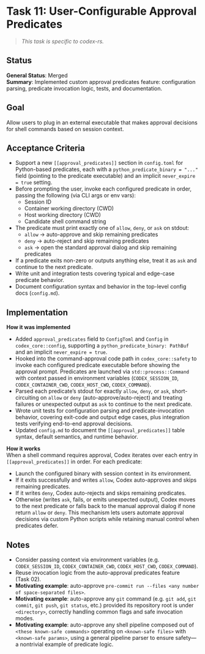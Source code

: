 # Task 11: User-Configurable Approval Predicates

> *This task is specific to codex-rs.*

## Status

**General Status**: Merged  
**Summary**: Implemented custom approval predicates feature: configuration parsing, predicate invocation logic, tests, and documentation.

## Goal

Allow users to plug in an external executable that makes approval decisions for shell commands based on session context.

## Acceptance Criteria

- Support a new `[[approval_predicates]]` section in `config.toml` for Python-based predicates, each with a `python_predicate_binary = "..."` field (pointing to the predicate executable) and an implicit `never_expire = true` setting.
- Before prompting the user, invoke each configured predicate in order, passing the following (via CLI args or env vars):
  - Session ID
  - Container working directory (CWD)
  - Host working directory (CWD)
  - Candidate shell command string
- The predicate must print exactly one of `allow`, `deny`, or `ask` on stdout:
  - `allow`  → auto-approve and skip remaining predicates
  - `deny`   → auto-reject and skip remaining predicates
  - `ask`    → open the standard approval dialog and skip remaining predicates
- If a predicate exits non-zero or outputs anything else, treat it as `ask` and continue to the next predicate.
- Write unit and integration tests covering typical and edge-case predicate behavior.
- Document configuration syntax and behavior in the top-level config docs (`config.md`).

## Implementation

**How it was implemented**  
- Added `approval_predicates` field to `ConfigToml` and `Config` in `codex_core::config`, supporting a `python_predicate_binary: PathBuf` and an implicit `never_expire = true`.
- Hooked into the command-approval code path in `codex_core::safety` to invoke each configured predicate executable before showing the approval prompt. Predicates are launched via `std::process::Command` with context passed in environment variables (`CODEX_SESSION_ID`, `CODEX_CONTAINER_CWD`, `CODEX_HOST_CWD`, `CODEX_COMMAND`).
- Parsed each predicate’s stdout for exactly `allow`, `deny`, or `ask`, short-circuiting on `allow` or `deny` (auto-approve/auto-reject) and treating failures or unexpected output as `ask` to continue to the next predicate.
- Wrote unit tests for configuration parsing and predicate-invocation behavior, covering exit-code and output edge cases, plus integration tests verifying end-to-end approval decisions.
- Updated `config.md` to document the `[[approval_predicates]]` table syntax, default semantics, and runtime behavior.

**How it works**  
When a shell command requires approval, Codex iterates over each entry in `[[approval_predicates]]` in order. For each predicate:
- Launch the configured binary with session context in its environment.
- If it exits successfully and writes `allow`, Codex auto-approves and skips remaining predicates.
- If it writes `deny`, Codex auto-rejects and skips remaining predicates.
- Otherwise (writes `ask`, fails, or emits unexpected output), Codex moves to the next predicate or falls back to the manual approval dialog if none return `allow` or `deny`.
This mechanism lets users automate approval decisions via custom Python scripts while retaining manual control when predicates defer.

## Notes

- Consider passing context via environment variables (e.g. `CODEX_SESSION_ID`, `CODEX_CONTAINER_CWD`, `CODEX_HOST_CWD`, `CODEX_COMMAND`).
- Reuse invocation logic from the auto-approval predicates feature (Task 02).
- **Motivating example**: auto-approve `pre-commit run --files <any number of space-separated files>`.
- **Motivating example**: auto-approve any `git` command (e.g. `git add`, `git commit`, `git push`, `git status`, etc.) provided its repository root is under `<directory>`, correctly handling common flags and safe invocation modes.
- **Motivating example**: auto-approve any shell pipeline composed out of `<these known-safe commands>` operating on `<known-safe files>` with `<known-safe params>`, using a general pipeline parser to ensure safety—a nontrivial example of predicate logic.
